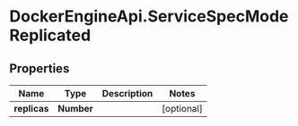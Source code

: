 # DockerEngineApi.ServiceSpecModeReplicated

## Properties

Name | Type | Description | Notes
------------ | ------------- | ------------- | -------------
**replicas** | **Number** |  | [optional] 


